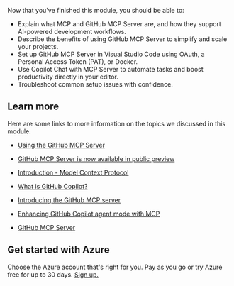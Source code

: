 Now that you've finished this module, you should be able to:

- Explain what MCP and GitHub MCP Server are, and how they support AI-powered development workflows.
- Describe the benefits of using GitHub MCP Server to simplify and scale your projects.
- Set up GitHub MCP Server in Visual Studio Code using OAuth, a Personal Access Token (PAT), or Docker.
- Use Copilot Chat with MCP Server to automate tasks and boost productivity directly in your editor.
- Troubleshoot common setup issues with confidence.

## Learn more

Here are some links to more information on the topics we discussed in this module.

- [Using the GitHub MCP Server](https://docs.github.com/en/copilot/how-tos/provide-context/use-mcp/use-the-github-mcp-server)

- [GitHub MCP Server is now available in public preview](https://github.blog/changelog/2025-04-04-github-mcp-server-public-preview/)

- [Introduction - Model Context Protocol](https://modelcontextprotocol.io/docs/getting-started/intro)

- [What is GitHub Copilot?](https://docs.github.com/en/copilot/about-github-copilot/what-is-github-copilot)

- [Introducing the GitHub MCP server](https://www.youtube.com/watch?v=d3QpQO6Paeg)

- [Enhancing GitHub Copilot agent mode with MCP](https://docs.github.com/en/copilot/tutorials/enhance-agent-mode-with-mcp)

- [GitHub MCP Server](https://gh.io/mcp)

## Get started with Azure

Choose the Azure account that's right for you. Pay as you go or try Azure free for up to 30 days. [Sign up.](https://azure.microsoft.com/pricing/purchase-options/azure-account?icid=msft_learn)

 